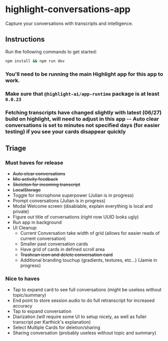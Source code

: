 # highlight-conversations-app

Capture your conversations with transcripts and intelligence.

## Instructions

Run the following commands to get started:

```bash
npm install && npm run dev
```

### You'll need to be running the main Highlight app for this app to work.
### Make sure that `@highlight-ai/app-runtime` package is at least `0.0.23`
### Fetching transcripts have changed slightly with latest (06/27) build on highlight, will need to adjust in this app -- Auto clear conversations is set to minutes not specified days (for easier testing) if you see your cards disappear quickly

## Triage

### Must haves for release

- ~~Auto clear conversations~~
- ~~Mic activity feedback~~
- ~~Skeleton for incoming transcript~~
- ~~LocalStorage~~
- Toggle for microphone superpower (Julian is in progress)
- Prompt conversations (Julian is in progress)
- Modal Welcome screen (disablable, explain everything is local and private)
- Figure out title of conversations (right now UUID looks ugly)
- Run app in background
- UI Cleanup:
  - Current Conversation take width of grid (allows for easier reads of current conversation)
  - Smaller past conversation cards
  - Have grid of cards in defined scroll area
  - ~~Trashcan icon and delete conversation card~~
  - Additional branding touchup (gradients, textures, etc...) (Jamie in progress)

### Nice to haves

- Tap to expand card to see full conversations (might be useless without topic/summary)
- End point to store session audio to do full retranscript for increased accuracy
- Tap to expand conversation
- Diarization (will require some UI to setup nicely, as well as fuller transcript per Karthick's explanation)
- Select Multiple Cards for deletion/sharing
- Sharing conversation (probably useless without topic and summary)
